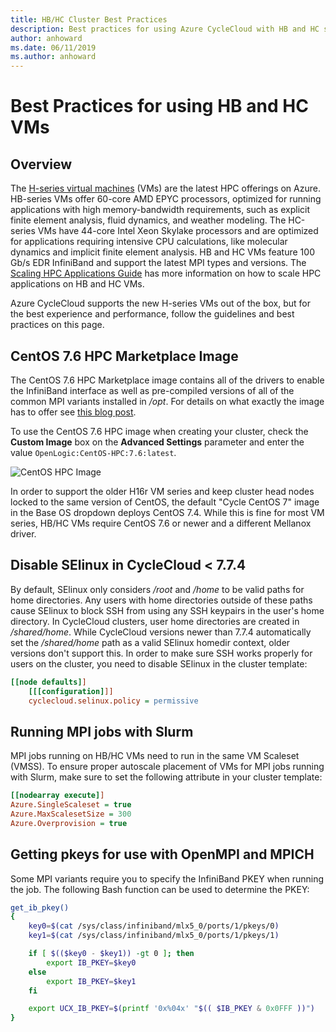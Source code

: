 ```yaml
---
title: HB/HC Cluster Best Practices
description: Best practices for using Azure CycleCloud with HB and HC series Virtual Machines.
author: anhoward
ms.date: 06/11/2019
ms.author: anhoward
---
```


# Best Practices for using HB and HC VMs

## Overview

The [H-series virtual machines](/azure/virtual-machines/windows/sizes-hpc) (VMs) are the latest HPC offerings on Azure. HB-series VMs offer 60-core AMD EPYC processors, optimized for running applications with high memory-bandwidth requirements, such as explicit finite element analysis, fluid dynamics, and weather modeling. The HC-series VMs have 44-core Intel Xeon Skylake processors and are optimized for applications requiring intensive CPU calculations, like molecular dynamics and implicit finite element analysis. HB and HC VMs feature 100 Gb/s EDR InfiniBand and support the latest MPI types and versions. The [Scaling HPC Applications Guide](/azure/virtual-machines/workloads/hpc/compiling-scaling-applications) has more information on how to scale HPC applications on HB and HC VMs.

Azure CycleCloud supports the new H-series VMs out of the box, but for the best experience and performance, follow the guidelines and best practices on this page.

## CentOS 7.6 HPC Marketplace Image

The CentOS 7.6 HPC Marketplace image contains all of the drivers to enable the InfiniBand interface as well as pre-compiled versions of all of the common MPI variants installed in */opt*. For details on what exactly the image has to offer see [this blog post](https://techcommunity.microsoft.com/t5/Azure-Compute/CentOS-HPC-VM-Image-for-SR-IOV-enabled-Azure-HPC-VMs/ba-p/665557). 

To use the CentOS 7.6 HPC image when creating your cluster, check the **Custom Image** box on the **Advanced Settings** parameter and enter the value `OpenLogic:CentOS-HPC:7.6:latest`.

![CentOS HPC Image](~/images/hc-marketplace-image.png)

In order to support the older H16r VM series and keep cluster head nodes locked to the same version of CentOS, the default "Cycle CentOS 7" image in the Base OS dropdown deploys CentOS 7.4. While this is fine for most VM series, HB/HC VMs require CentOS 7.6 or newer and a different Mellanox driver. 

## Disable SElinux in CycleCloud < 7.7.4

By default, SElinux only considers */root* and */home* to be valid paths for home directories. Any users with home directories outside of these paths cause SElinux to block SSH from using any SSH keypairs in the user's home directory. In CycleCloud clusters, user home directories are created in */shared/home*. While CycleCloud versions newer than 7.7.4 automatically set the */shared/home* path as a valid SElinux homedir context, older versions don't support this. In order to make sure SSH works properly for users on the cluster, you need to disable SElinux in the cluster template:
```ini
[[node defaults]]
    [[[configuration]]]
    cyclecloud.selinux.policy = permissive
```

## Running MPI jobs with Slurm

MPI jobs running on HB/HC VMs need to run in the same VM Scaleset (VMSS). To ensure proper autoscale placement of VMs for MPI jobs running with Slurm, make sure to set the following attribute in your cluster template:

```ini
[[nodearray execute]]
Azure.SingleScaleset = true
Azure.MaxScalesetSize = 300
Azure.Overprovision = true
```

## Getting pkeys for use with OpenMPI and MPICH

Some MPI variants require you to specify the InfiniBand PKEY when running the job. The following Bash function can be used to determine the PKEY:

```bash
get_ib_pkey()
{
    key0=$(cat /sys/class/infiniband/mlx5_0/ports/1/pkeys/0)
    key1=$(cat /sys/class/infiniband/mlx5_0/ports/1/pkeys/1)

    if [ $(($key0 - $key1)) -gt 0 ]; then
        export IB_PKEY=$key0
    else
        export IB_PKEY=$key1
    fi

    export UCX_IB_PKEY=$(printf '0x%04x' "$(( $IB_PKEY & 0x0FFF ))")
}
```
